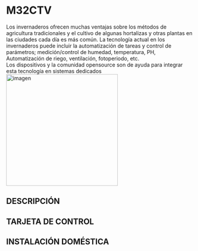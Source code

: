 # M32CTV
Los invernaderos ofrecen muchas ventajas sobre los métodos de agricultura tradicionales y el cultivo de algunas hortalizas y otras plantas en las ciudades cada día es más común. La tecnología actual en los invernaderos puede incluir la automatización de tareas y control de parámetros; medición/control de humedad, temperatura, PH, Automatización de riego, ventilación, fotoperiodo, etc.
<br>
Los dispositivos y la comunidad opensource son de ayuda para integrar esta tecnología en sistemas dedicados <img src="./atmegaPinout.png" alt="imagen" width="300" height="300"/><br>

## DESCRIPCIÓN
## TARJETA DE CONTROL
## INSTALACIÓN DOMÉSTICA

